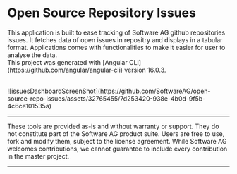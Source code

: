 # Open Source Repository Issues

<p>
This application is built to ease tracking of Software AG github repositories issues. It fetches data of open issues in repositry and displays in a tabular format. Applications comes with functionalities to make it easier for user to analyse the data. 
<br />
This project was generated with [Angular CLI](https://github.com/angular/angular-cli) version 16.0.3.
</p>
<br/>
![issuesDashboardScreenShot](https://github.com/SoftwareAG/open-source-repo-issues/assets/32765455/7d253420-938e-4b0d-9f5b-4c6ce101535a)
<hr>
<p>These tools are provided as-is and without warranty or support. They do not constitute part of the Software AG product suite. Users are free to use, fork and modify them, subject to the license agreement. While Software AG welcomes contributions, we cannot guarantee to include every contribution in the master project.
</p>
<hr>
